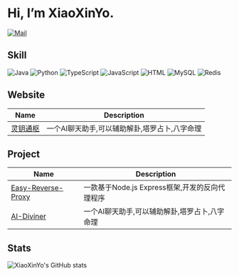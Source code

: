 # Hi, I’m XiaoXinYo.
[![Mail](https://img.shields.io/badge/Mail-xiaoxinyoo@gmail.com-blue.svg)](mailto:xiaoxinyoo@gmail.com)
## Skill
![Java](https://img.shields.io/badge/Java-000000?logo=openjdk)
![Python](https://img.shields.io/badge/Python-000000?logo=python)
![TypeScript](https://img.shields.io/badge/TypeScript-000000?logo=typescript)
![JavaScript](https://img.shields.io/badge/JavaScript-000000?logo=javascript)
![HTML](https://img.shields.io/badge/HTML-000000?logo=html5)
![MySQL](https://img.shields.io/badge/MySQL-000000?logo=mysql)
![Redis](https://img.shields.io/badge/Redis-000000?logo=redis)
## Website
|Name|Description|
|---|---|
|[灵钥通枢](https://ai.diviner.fun/)|一个AI聊天助手,可以辅助解卦,塔罗占卜,八字命理|
## Project
|Name|Description|
|---|---|
|[Easy-Reverse-Proxy](https://github.com/XiaoXinYo/Easy-Reverse-Proxy)|一款基于Node.js Express框架,开发的反向代理程序|
|[AI-Diviner](https://github.com/AI-Diviner/AI-Diviner-Server)|一个AI聊天助手,可以辅助解卦,塔罗占卜,八字命理|
## Stats
![XiaoXinYo's GitHub stats](https://github-readme-stats.vercel.app/api?show_icons=true&username=XiaoXinYo)
